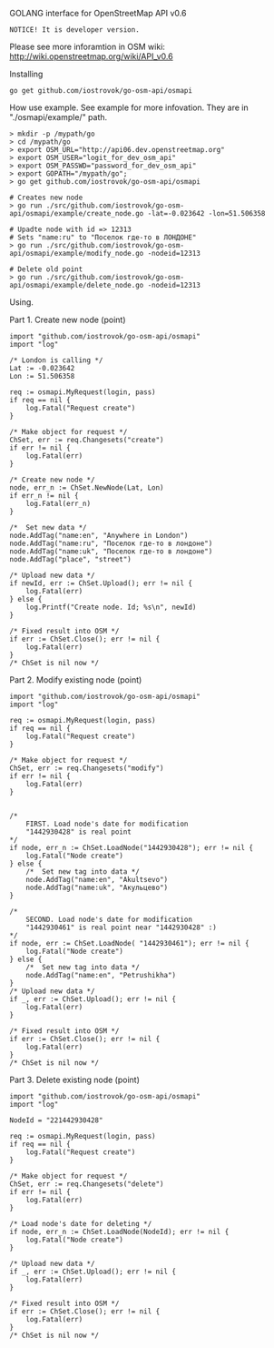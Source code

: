 GOLANG interface for OpenStreetMap API v0.6

	NOTICE! It is developer version.

Please see more inforamtion in OSM wiki: http://wiki.openstreetmap.org/wiki/API_v0.6

Installing 

	go get github.com/iostrovok/go-osm-api/osmapi


How use example. See example for more infovation. They are in "./osmapi/example/" path.

	> mkdir -p /mypath/go
	> cd /mypath/go
	> export OSM_URL="http://api06.dev.openstreetmap.org"
	> export OSM_USER="logit_for_dev_osm_api"
	> export OSM_PASSWD="password_for_dev_osm_api"
	> export GOPATH="/mypath/go"; 
	> go get github.com/iostrovok/go-osm-api/osmapi

	# Creates new node
	> go run ./src/github.com/iostrovok/go-osm-api/osmapi/example/create_node.go -lat=-0.023642 -lon=51.506358

	# Upadte node with id => 12313
	# Sets "name:ru" to "Поселок где-то в ЛОНДОНЕ"
	> go run ./src/github.com/iostrovok/go-osm-api/osmapi/example/modify_node.go -nodeid=12313

	# Delete old point 
	> go run ./src/github.com/iostrovok/go-osm-api/osmapi/example/delete_node.go -nodeid=12313


Using.

Part 1. Create new node (point)

	import "github.com/iostrovok/go-osm-api/osmapi"
	import "log"

	/* London is calling */
	Lat := -0.023642
	Lon := 51.506358

	req := osmapi.MyRequest(login, pass)
	if req == nil {
		log.Fatal("Request create")
	}

	/* Make object for request */
	ChSet, err := req.Changesets("create")
	if err != nil {
		log.Fatal(err)
	}

	/* Create new node */
	node, err_n := ChSet.NewNode(Lat, Lon)
	if err_n != nil {
		log.Fatal(err_n)
	}

	/*  Set new data */
	node.AddTag("name:en", "Anywhere in London")
	node.AddTag("name:ru", "Поселок где-то в лондоне")
	node.AddTag("name:uk", "Поселок где-то в лондоне")
	node.AddTag("place", "street")

	/* Upload new data */
	if newId, err := ChSet.Upload(); err != nil {
		log.Fatal(err)
	} else {
		log.Printf("Create node. Id; %s\n", newId)
	}

	/* Fixed result into OSM */
	if err := ChSet.Close(); err != nil {
		log.Fatal(err)
	}
	/* ChSet is nil now */


Part 2. Modify existing node (point)

	import "github.com/iostrovok/go-osm-api/osmapi"
	import "log"

	req := osmapi.MyRequest(login, pass)
	if req == nil {
		log.Fatal("Request create")
	}

	/* Make object for request */
	ChSet, err := req.Changesets("modify")
	if err != nil {
		log.Fatal(err)
	}


	/* 
		FIRST. Load node's date for modification
		"1442930428" is real point
	*/
	if node, err_n := ChSet.LoadNode("1442930428"); err != nil {
		log.Fatal("Node сreate")
	} else {
		/*  Set new tag into data */
		node.AddTag("name:en", "Akultsevo")
		node.AddTag("name:uk", "Акульцево")
	}

	/* 
		SECOND. Load node's date for modification
		"1442930461" is real point near "1442930428" :)
	*/
	if node, err := ChSet.LoadNode( "1442930461"); err != nil {
		log.Fatal("Node сreate")
	} else {
		/*  Set new tag into data */
		node.AddTag("name:en", "Petrushikha")
	}
	/* Upload new data */
	if _, err := ChSet.Upload(); err != nil {
		log.Fatal(err)
	}

	/* Fixed result into OSM */
	if err := ChSet.Close(); err != nil {
		log.Fatal(err)
	}
	/* ChSet is nil now */


Part 3. Delete existing node (point)

	import "github.com/iostrovok/go-osm-api/osmapi"
	import "log"

	NodeId = "221442930428"

	req := osmapi.MyRequest(login, pass)
	if req == nil {
		log.Fatal("Request create")
	}

	/* Make object for request */
	ChSet, err := req.Changesets("delete")
	if err != nil {
		log.Fatal(err)
	}

	/* Load node's date for deleting */
	if node, err_n := ChSet.LoadNode(NodeId); err != nil {
		log.Fatal("Node сreate")
	} 

	/* Upload new data */
	if _, err := ChSet.Upload(); err != nil {
		log.Fatal(err)
	}

	/* Fixed result into OSM */
	if err := ChSet.Close(); err != nil {
		log.Fatal(err)
	}
	/* ChSet is nil now */


